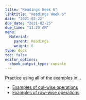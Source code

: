 ```yaml
---
title: "Readings Week 6"
linktitle: "Readings Week 6"
date: "2021-02-22"
due_date: "2021-02-25"
due_time: "11:20 AM"
menu:
  Material:
    parent: Readings
    weight: 6
type: docs
toc: false
editor_options: 
  chunk_output_type: console
---
```



Practice using all of the examples in... 
* [Examples of col-wise operations](https://dplyr.tidyverse.org/articles/colwise.html)
* [Examples of row-wise operations](https://dplyr.tidyverse.org/articles/rowwise.html)
